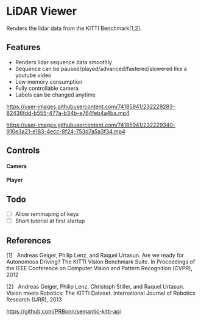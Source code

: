 # LiDAR Viewer
Renders the lidar data from the KITTI Benchmark[1,2].

## Features
- Renders lidar sequence data smoothly 
- Sequence can be paused/played/advanced/fastered/slowered like a youtube video 
- Low memory consumption
- Fully controllable camera
- Labels can be changed anytime

https://user-images.githubusercontent.com/74185941/232229283-82436fdd-b555-477a-b34b-e764feb4a4ba.mp4




https://user-images.githubusercontent.com/74185941/232229340-910e3a21-e183-4ecc-8f24-753d7a5a3f34.mp4

## Controls

#### Camera
#### Player


## Todo
- [ ] Allow remmaping of keys
- [ ] Short tutorial at first startup
  
## References
[1]&nbsp;&nbsp;&nbsp;Andreas Geiger, Philip Lenz, and Raquel Urtasun. Are we ready for Autonomous Driving? The KITTI Vision Benchmark Suite. In Proceedings of the IEEE Conference on Computer Vision and Pattern Recognition (CVPR), 2012

[2]&nbsp;&nbsp;&nbsp;Andreas Geiger, Philip Lenz, Christoph Stiller, and Raquel Urtasun. Vision meets Robotics: The KITTI Dataset. International Journal of Robotics Research (IJRR), 2013


https://github.com/PRBonn/semantic-kitti-api
